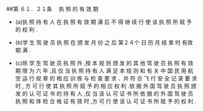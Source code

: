 ##第 ６１．２１条 　执 照 的 有 效 期

- (a)执 照 持 有 人 在 执 照 有 效 期 满 后 不 得 继 续 行 使 该 执 照 所 赋 予 的 权 利 .

- (b)学 生 驾 驶 员 执 照 在 颁 发 月 份 之 后 第２４个 日 历 月 结 束 时 有效 期 满 .

- (c)除 学 生 驾 驶 员 执 照 外 ,按 本 规 则 颁 发 的 其 他 驾 驶 员 执 照 有 效 期 限 为 六 年 ,且 仅 当 执 照 持 有 人 满 足 本 规 则 和 有 关 中 国 民 用 航 空 运 行 规 章 的 相 应 训 练 与 检 查 要 求 、并 符 合 飞 行 安 全 记 录 要 求 时 , 方 可 行 使 其 执 照 所 赋 予 的 相 应 权 利 .依 据 外 国 驾 驶 员 执 照 颁 发 的 认 可 证 书 的 持 有 人 ,仅 当 该 认 可 证 书 所 依 据 的 外 国 驾 驶 员 执 照 和 体 检 合 格 证 有 效 时 ,方 可 行 使 该 认 可 证 书 所 赋 予 的 权 利  .

